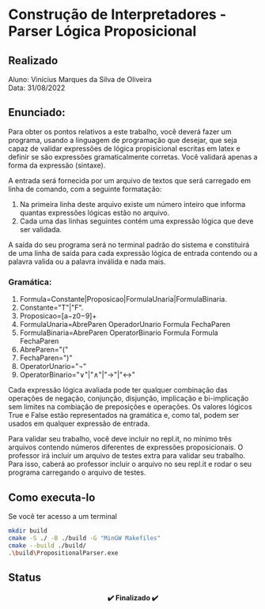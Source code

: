 # Construção de Interpretadores - Parser Lógica Proposicional

## Realizado
Aluno: Vinícius Marques da Silva de Oliveira <br>
Data: 31/08/2022

## Enunciado:
Para obter os pontos relativos a este trabalho, você deverá fazer um programa, usando a linguagem de programação que desejar, que seja capaz de validar expressões de lógica propisicional escritas em latex e definir se são expressões gramaticalmente corretas. Você validará apenas a forma da expressão (sintaxe).

A entrada será fornecida por um arquivo de textos que será carregado em linha de comando, com a seguinte formatação: 
1. Na primeira linha deste arquivo existe um número inteiro que informa quantas expressões lógicas estão no arquivo. 
2. Cada uma das linhas seguintes contém uma expressão lógica que deve ser validada.

A saída do seu programa será no terminal padrão do sistema e constituirá de uma linha de saída para cada expressão lógica de entrada contendo ou a palavra valida ou a palavra inválida e nada mais. 

### Gramática: 
1. Formula=Constante|Proposicao|FormulaUnaria|FormulaBinaria.
2. Constante="T"|"F".
3. Proposicao=[a−z0−9]+
4. FormulaUnaria=AbreParen OperadorUnario Formula FechaParen
5. FormulaBinaria=AbreParen OperatorBinario Formula Formula FechaParen
6. AbreParen="("
7. FechaParen=")"
8. OperatorUnario="¬"
9. OperatorBinario="∨"|"∧"|"→"|"↔"
 
Cada expressão lógica avaliada pode ter qualquer combinação das operações de negação, conjunção, disjunção, implicação e bi-implicação sem limites na combiação de preposições e operações. Os valores lógicos True e False estão representados na gramática e, como tal, podem ser usados em qualquer expressão de entrada. 

Para validar seu trabalho, você deve incluir no repl.it, no mínimo três arquivos contendo números diferentes de expressões proposicionais. O professor irá incluir um arquivo de testes extra para validar seu trabalho. Para isso, caberá ao professor incluir o arquivo no seu repl.it e rodar o seu programa carregando o arquivo de testes.

## Como executa-lo
Se você ter acesso a um terminal
```bash
mkdir build
cmake -S ./ -B ./build -G "MinGW Makefiles"
cmake --build ./build/
.\build\PropositionalParser.exe
```

## Status
<h4 align="center"> 
	✔️ Finalizado ✔️
</h4>
